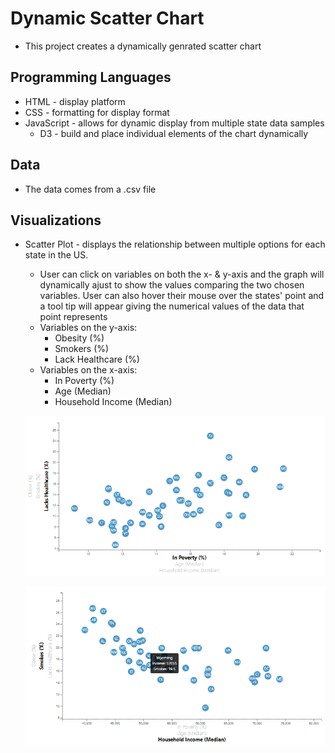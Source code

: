 # Dynamic Scatter Chart
* This project creates a dynamically genrated scatter chart

## Programming Languages
* HTML - display platform
* CSS - formatting for display format
* JavaScript - allows for dynamic display from multiple state data samples
    * D3 - build and place individual elements of the chart dynamically

## Data
* The data comes from a .csv file

## Visualizations
* Scatter Plot - displays the relationship between multiple options for each state in the US.
    * User can click on variables on both the x- & y-axis and the graph will dynamically ajust to show the values comparing the two chosen variables.
    User can also hover their mouse over the states' point and a tool tip will appear giving the numerical values of the data that point represents
    * Variables on the y-axis:
        * Obesity (%)
        * Smokers (%)
        * Lack Healthcare (%)
    * Variables on the x-axis:
        * In Poverty (%)
        * Age (Median)
        * Household Income (Median)

    ![Advanced Scatter Chart](Images/advancedScatter.GIF)

    ![Advanced Scatter Chart with Tool Tip](Images/advancedScatter_withTT.GIF)
